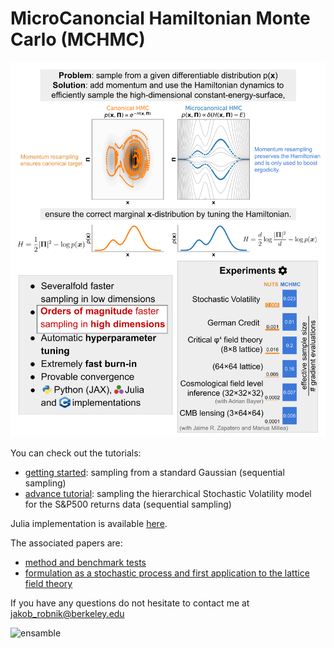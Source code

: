 # MicroCanoncial Hamiltonian Monte Carlo (MCHMC)

![poster](img/github_poster.png)


You can check out the tutorials:
- [getting started](notebooks/tutorials/intro_tutorial.ipynb): sampling from a standard Gaussian (sequential sampling)
- [advance tutorial](notebooks/tutorials/advanced_tutorial.ipynb): sampling the hierarchical Stochastic Volatility model for the S&P500 returns data (sequential sampling)

Julia implementation is available [here](https://github.com/JaimeRZP/MicroCanonicalHMC.jl).

The associated papers are:
- [method and benchmark tests](https://arxiv.org/abs/2212.08549)
- [formulation as a stochastic process and first application to the lattice field theory](https://arxiv.org/abs/2303.18221)

If you have any questions do not hesitate to contact me at jakob_robnik@berkeley.edu

![ensamble](img/rosenbrock.gif)
